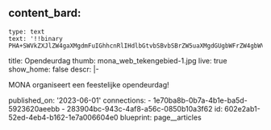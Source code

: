 content_bard:
  -
    type: text
    text: '!!binary PHA+SWVkZXJlZW4gaXMgdmFuIGhhcnRlIHdlbGtvbSBvbSBrZW5uaXMgdGUgbWFrZW4gbWV0IG9uemUgcGFydG5lcnMgZW4gaHVuIGRpdmVyc2UgYWN0aXZpdGVpdGVuIHZhbiAxMXUwMCB0b3QgMTh1MDAuIFdvcmtzaG9wcywgbXV6aWVrLCBraW5kZXJhbmltYXRpZSwgb3BlcmEsIGVlbiBleHBv4oCmIANKZSB6YWwgamUgemVrZXIgbmlldCB2ZXJ2ZWxlbiE8L3A+PHA+QWRyZXM6IEpldHNlbGFhbiAyMjUsIDEwOTAgSmV0dGU8L3A+'
title: Opendeurdag
thumb: mona_web_tekengebied-1.jpg
live: true
show_home: false
descr: |-
  <p>MONA organiseert een feestelijke opendeurdag!
  </p>
published_on: '2023-06-01'
connections:
  - 1e70ba8b-0b7a-4b1e-ba5d-5923620aeebb
  - 283904bc-943c-4af8-a56c-0850b10a3f62
id: 602e2ab1-52ed-4eb4-b162-1e7a006604e0
blueprint: page__articles
